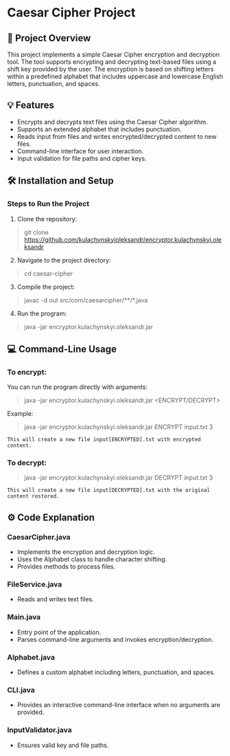 # Caesar Cipher Project


## 🎯 Project Overview
This project implements a simple Caesar Cipher encryption and decryption tool. The tool supports encrypting and decrypting text-based files using a shift key provided by the user. The encryption is based on shifting letters within a predefined alphabet that includes uppercase and lowercase English letters, punctuation, and spaces.

## 💡 Features
 - Encrypts and decrypts text files using the Caesar Cipher algorithm.
 - Supports an extended alphabet that includes punctuation.
 - Reads input from files and writes encrypted/decrypted content to new files.
 - Command-line interface for user interaction.
 - Input validation for file paths and cipher keys.



## 🛠️ Installation and Setup

### Steps to Run the Project 
1. Clone the repository:
>git clone https://github.com/kulachynskyioleksandr/encryptor.kulachynskyi.oleksandr

2. Navigate to the project directory:
>cd caesar-cipher

3. Compile the project:
>javac -d out src/com/caesarcipher/**/*.java

4. Run the program:
>java -jar encryptor.kulachynskyi.oleksandr.jar



## 💻 Command-Line Usage

### To encrypt:

You can run the program directly with arguments:
>java -jar encryptor.kulachynskyi.oleksandr.jar <ENCRYPT/DECRYPT> <file-path> <key>

Example:
>java -jar encryptor.kulachynskyi.oleksandr.jar ENCRYPT input.txt 3

`This will create a new file input[ENCRYPTED].txt with encrypted content.`


### To decrypt:
>java -jar encryptor.kulachynskyi.oleksandr.jar DECRYPT input.txt 3

`This will create a new file input[DECRYPTED].txt with the original content restored.`



## ⚙️ Code Explanation

### CaesarCipher.java
 - Implements the encryption and decryption logic.
 - Uses the Alphabet class to handle character shifting.
 - Provides methods to process files.


### FileService.java
 - Reads and writes text files.

### Main.java
 - Entry point of the application.
 - Parses command-line arguments and invokes encryption/decryption.

### Alphabet.java
 - Defines a custom alphabet including letters, punctuation, and spaces.

### CLI.java
 - Provides an interactive command-line interface when no arguments are provided.

### InputValidator.java
 - Ensures valid key and file paths.